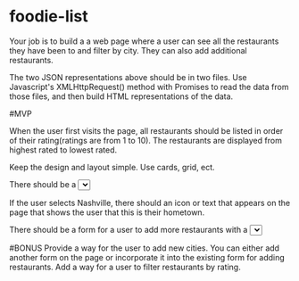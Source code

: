 # foodie-list


Your job is to build a a web page where a user can see all the restaurants they have been to and filter by city. They can also add additional restaurants.

The two JSON representations above should be in two files. Use Javascript's XMLHttpRequest() method with Promises to read the data from those files, and then build HTML representations of the data.


#MVP

When the user first visits the page, all restaurants should be listed in order of their rating(ratings are from 1 to 10). The restaurants are displayed from highest rated to lowest rated.

Keep the design and layout simple. Use cards, grid, ect.

There should be a <select> element on the page with the list of cities. When a user selects a city, the restaurants displayed should be filtered so that only the restaurants from the selected city are displayed. Make sure there is an option for All so that a user can go back to viewing all the restaurants.

If the user selects Nashville, there should an icon or text that appears on the page that shows the user that this is their hometown.

There should be a form for a user to add more restaurants with a <select> element for picking which city the new restaurant is in and all other required fields. When the user submits this form, the restaurant should appear on the page(unless the view is currently filtered to show a city where the newly restaurant is not in). All fields in the form should also be cleared so that the form is ready for the user to add the next restaurant.


#BONUS
Provide a way for the user to add new cities. You can either add another form on the page or incorporate it into the existing form for adding restaurants.
Add a way for a user to filter restaurants by rating.